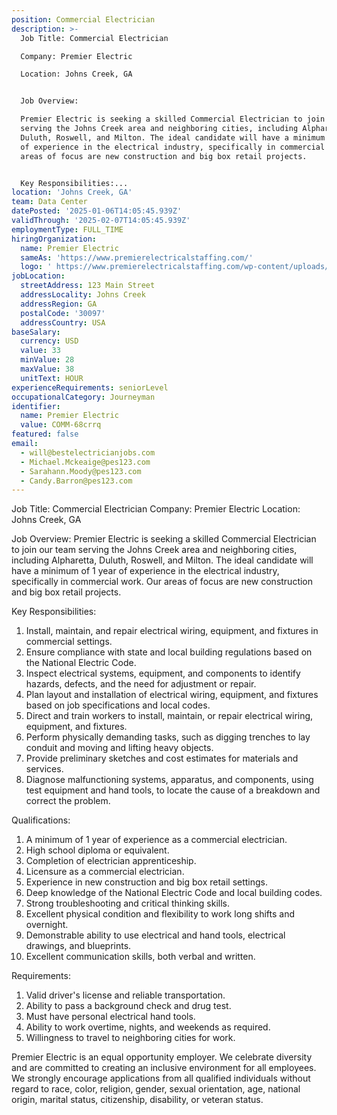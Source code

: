 ```yaml
---
position: Commercial Electrician
description: >-
  Job Title: Commercial Electrician

  Company: Premier Electric

  Location: Johns Creek, GA 


  Job Overview:

  Premier Electric is seeking a skilled Commercial Electrician to join our team
  serving the Johns Creek area and neighboring cities, including Alpharetta,
  Duluth, Roswell, and Milton. The ideal candidate will have a minimum of 1 year
  of experience in the electrical industry, specifically in commercial work. Our
  areas of focus are new construction and big box retail projects.


  Key Responsibilities:...
location: 'Johns Creek, GA'
team: Data Center
datePosted: '2025-01-06T14:05:45.939Z'
validThrough: '2025-02-07T14:05:45.939Z'
employmentType: FULL_TIME
hiringOrganization:
  name: Premier Electric
  sameAs: 'https://www.premierelectricalstaffing.com/'
  logo: ' https://www.premierelectricalstaffing.com/wp-content/uploads/2020/05/Premier-Electrical-Staffing-logo.png'
jobLocation:
  streetAddress: 123 Main Street
  addressLocality: Johns Creek
  addressRegion: GA
  postalCode: '30097'
  addressCountry: USA
baseSalary:
  currency: USD
  value: 33
  minValue: 28
  maxValue: 38
  unitText: HOUR
experienceRequirements: seniorLevel
occupationalCategory: Journeyman
identifier:
  name: Premier Electric
  value: COMM-68crrq
featured: false
email:
  - will@bestelectricianjobs.com
  - Michael.Mckeaige@pes123.com
  - Sarahann.Moody@pes123.com
  - Candy.Barron@pes123.com
---
```




Job Title: Commercial Electrician
Company: Premier Electric
Location: Johns Creek, GA 

Job Overview:
Premier Electric is seeking a skilled Commercial Electrician to join our team serving the Johns Creek area and neighboring cities, including Alpharetta, Duluth, Roswell, and Milton. The ideal candidate will have a minimum of 1 year of experience in the electrical industry, specifically in commercial work. Our areas of focus are new construction and big box retail projects.

Key Responsibilities:

1. Install, maintain, and repair electrical wiring, equipment, and fixtures in commercial settings.
2. Ensure compliance with state and local building regulations based on the National Electric Code.
3. Inspect electrical systems, equipment, and components to identify hazards, defects, and the need for adjustment or repair.
4. Plan layout and installation of electrical wiring, equipment, and fixtures based on job specifications and local codes.
5. Direct and train workers to install, maintain, or repair electrical wiring, equipment, and fixtures.
6. Perform physically demanding tasks, such as digging trenches to lay conduit and moving and lifting heavy objects.
7. Provide preliminary sketches and cost estimates for materials and services.
8. Diagnose malfunctioning systems, apparatus, and components, using test equipment and hand tools, to locate the cause of a breakdown and correct the problem.

Qualifications:

1. A minimum of 1 year of experience as a commercial electrician.
2. High school diploma or equivalent.
3. Completion of electrician apprenticeship.
4. Licensure as a commercial electrician.
5. Experience in new construction and big box retail settings.
6. Deep knowledge of the National Electric Code and local building codes.
7. Strong troubleshooting and critical thinking skills.
8. Excellent physical condition and flexibility to work long shifts and overnight.
9. Demonstrable ability to use electrical and hand tools, electrical drawings, and blueprints.
10. Excellent communication skills, both verbal and written.

Requirements:

1. Valid driver's license and reliable transportation.
2. Ability to pass a background check and drug test.
3. Must have personal electrical hand tools.
4. Ability to work overtime, nights, and weekends as required.
5. Willingness to travel to neighboring cities for work.

Premier Electric is an equal opportunity employer. We celebrate diversity and are committed to creating an inclusive environment for all employees. We strongly encourage applications from all qualified individuals without regard to race, color, religion, gender, sexual orientation, age, national origin, marital status, citizenship, disability, or veteran status.
